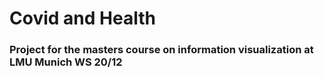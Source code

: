 # Covid and Health
### Project for the masters course on information visualization at LMU Munich WS 20/12
